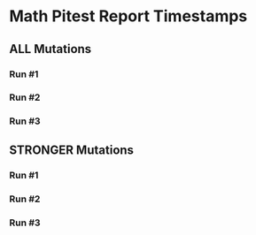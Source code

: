 # Math Pitest Report Timestamps
## ALL Mutations
### Run #1


### Run #2


### Run #3


## STRONGER Mutations
### Run #1


### Run #2


### Run #3
